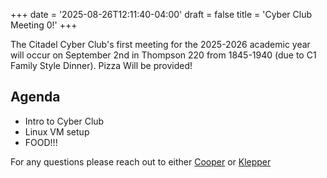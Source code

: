 +++
date = '2025-08-26T12:11:40-04:00'
draft = false
title = 'Cyber Club Meeting 0!'
+++

The Citadel Cyber Club's first meeting for the 2025-2026 academic year will occur on September 2nd in Thompson 220 from 1845-1940 (due to C1 Family Style Dinner).
Pizza Will be provided!

## Agenda
- Intro to Cyber Club
- Linux VM setup
- FOOD!!!

For any questions please reach out to either [Cooper](mailto:jcoope13@student.citadel.edu) or [Klepper](mailto:nklepper@student.citadel.edu)
